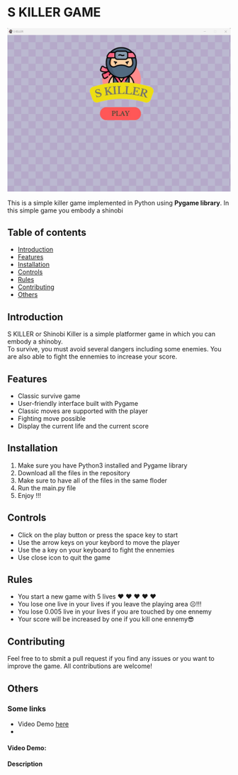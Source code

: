 # S KILLER GAME

![S KILLER GAME screenshot](screenshot.png)

This is a simple killer game implemented in Python using **Pygame library**. In this simple game you embody a shinobi

## Table of contents
- [Introduction](#introduction)
- [Features](#features)
- [Installation](#installation)
- [Controls](#controls)
- [Rules](#rules)
- [Contributing](#contributing)
- [Others](#others)


## Introduction
S KILLER or Shinobi Killer is a simple platformer game in which you can embody a shinoby.<br>
To survive, you must avoid several dangers including some enemies. You are also able to fight the ennemies to increase your score.

## Features

- Classic survive game
- User-friendly interface built with Pygame
- Classic moves are supported with the player
- Fighting move possible
- Display the current life and the current score

## Installation
1. Make sure you have Python3 installed and Pygame library
2. Download all the files in the repository
3. Make sure to have all of the files in the same floder
4. Run the main.py file
5. Enjoy !!!

## Controls
- Click on the play button or press the space key to start
- Use the arrow keys on your keybord to move the player
- Use the a key on your keyboard to fight the ennemies
- Use close icon to quit the game

## Rules 
- You start a new game with 5 lives ❤️ ❤️ ❤️ ❤️ ❤️
- You lose one live in your lives if you leave the playing area ☹️!!!
- You lose 0.005 live in your lives if you are touched by one ennemy
- Your score will be increased by one if you kill one ennemy😎

## Contributing
Feel free to to sbmit a pull request if you find any issues or you want to improve the game.
All contributions are welcome!

## Others 
### Some links
- Video Demo [here](https://www.youtube.com/watch?v=SLT2Xq3L7jg)
-







#### Video Demo:  <URL HERE>
#### Description
